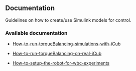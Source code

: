 ## Documentation

Guidelines on how to create/use Simulink models for control.

### Available documentation

- [How-to-run-torqueBalancing-simulations-with-iCub](How-to-run-torqueBalancing-simulations-with-iCub.md)

- [How-to-run-torqueBalancing-on-real-iCub](How-to-run-torqueBalancing-on-real-iCub.md)

- [How-to-setup-the-robot-for-wbc-experiments](How-to-setup-the-robot-for-wbc-experiments.md)